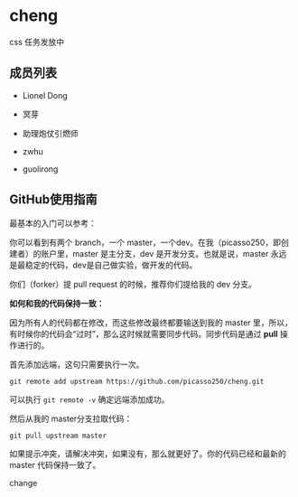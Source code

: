 cheng
==============

css 任务发放中

成员列表
--------

- Lionel Dong

- 冥芽

- 助理炮仗引燃师

- zwhu

- guolirong

GitHub使用指南
--------------

最基本的入门可以参考：

你可以看到有两个 branch，一个 master，一个dev。在我（picasso250，即创建者）的账户里，master 是主分支，dev 是开发分支。也就是说，master 永远是最稳定的代码，dev是自己做实验，做开发的代码。

你们（forker）提 pull request 的时候，推荐你们提给我的 dev 分支。

**如何和我的代码保持一致：**

因为所有人的代码都在修改，而这些修改最终都要输送到我的 master 里，所以，有时候你的代码会“过时”，那么这时候就需要同步代码。同步代码是通过 **pull** 操作进行的。

首先添加远端，这句只需要执行一次。

`git remote add upstream https://github.com/picasso250/cheng.git`

可以执行 `git remote -v` 确定远端添加成功。

然后从我的 master分支拉取代码：

`git pull upstream master`

如果提示冲突，请解决冲突，如果没有，那么就更好了。你的代码已经和最新的 master 代码保持一致了。

change
